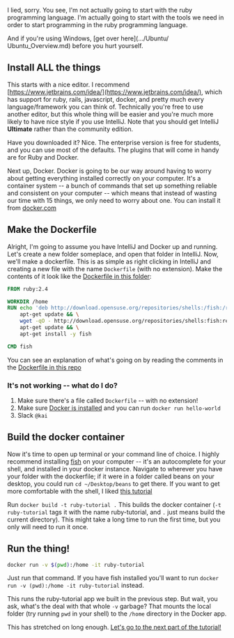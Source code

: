 I lied, sorry.
You see, I'm not actually going to start with the ruby programming language.
I'm actually going to start with the tools we need in order to start programming in the ruby programming language.

And if you're using Windows, [get over here](.../Ubuntu/  Ubuntu_Overview.md) before you hurt yourself.

## Install ALL the things

This starts with a nice editor. 
I recommend [https://www.jetbrains.com/idea/](https://www.jetbrains.com/idea/), which has support for ruby, rails, javascript, docker, and pretty much every language/framework you can think of.
Technically you're free to use another editor, but this whole thing will be easier and you're much more likely to have nice style if you use IntelliJ.
Note that you should get IntelliJ **Ultimate** rather than the community edition.

Have you downloaded it? Nice. The enterprise version is free for students, and you can use most of the defaults. 
The plugins that will come in handy are for Ruby and Docker. 

Next up, Docker.
Docker is going to be our way around having to worry about getting everything installed correctly on your computer. 
It's a container system -- a bunch of commands that set up something reliable and consistent on your computer -- which means that instead of wasting our time with 15 things, we only need to worry about one. 
You can install it from [docker.com](https://www.docker.com/docker-mac)


## Make the Dockerfile

Alright, I'm going to assume you have IntelliJ and Docker up and running.
Let's create a new folder someplace, and open that folder in IntelliJ.
Now, we'll make a dockerfile.
This is as simple as right clicking in IntelliJ and creating a new file with the name `Dockerfile` (with no extension).
Make the contents of it look like the [Dockerfile in this folder](Dockerfile):
```dockerfile
FROM ruby:2.4

WORKDIR /home
RUN echo 'deb http://download.opensuse.org/repositories/shells:/fish:/release:/2/Debian_8.0/ /' >> /etc/apt/sources.list.d/fish.list && \
    apt-get update && \
    wget -qO - http://download.opensuse.org/repositories/shells:fish:release:2/Debian_8.0/Release.key | apt-key add - && \
    apt-get update && \
    apt-get install -y fish

CMD fish
```
You can see an explanation of what's going on by reading the comments in the [Dockerfile in this repo](Dockerfile)

### It's not working -- what do I do?
1. Make sure there's a file called `Dockerfile` -- with no extension!
2. Make sure [Docker is installed](https://docs.docker.com/get-started/#setup) and you can run `docker run hello-world
`
3. Slack `@kai`

## Build the docker container

Now it's time to open up terminal or your command line of choice.
I highly recommend installing [fish](https://fishshell.com/) on your computer -- it's an autocomplete for your shell, and installed in your docker instance.
Navigate to wherever you have your folder with the dockerfile; if it were in a folder called beans on your desktop, you could run `cd ~/Desktop/beans` to get there. 
If you want to get more comfortable with the shell, I liked [this tutorial](https://computers.tutsplus.com/tutorials/navigating-the-terminal-a-gentle-introduction--mac-3855)

Run `docker build -t ruby-tutorial .`
This builds the docker container (`-t ruby-tutorial` tags it with the name ruby-tutorial, and `.` just means build the current directory).
This might take a long time to run the first time, but you only will need to run it once.

## Run the thing!
```bash
docker run -v $(pwd):/home -it ruby-tutorial
```
Just run that command.
If you have fish installed you'll want to run `docker run -v (pwd):/home -it ruby-tutorial` instead.

This runs the ruby-tutorial app we built in the previous step. 
But wait, you ask, what's the deal with that whole `-v` garbage?
That mounts the local folder (try running `pwd` in your shell) to the `/home` directory in the Docker app.

This has stretched on long enough. 
[Let's go to the next part of the tutorial!](ruby-02.md)  

